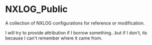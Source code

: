 NXLOG_Public
============

A collection of NXLOG configurations for reference or modification.

I will try to provide attribution if I borrow something...but if I don't, its because I can't remember where it came from.
